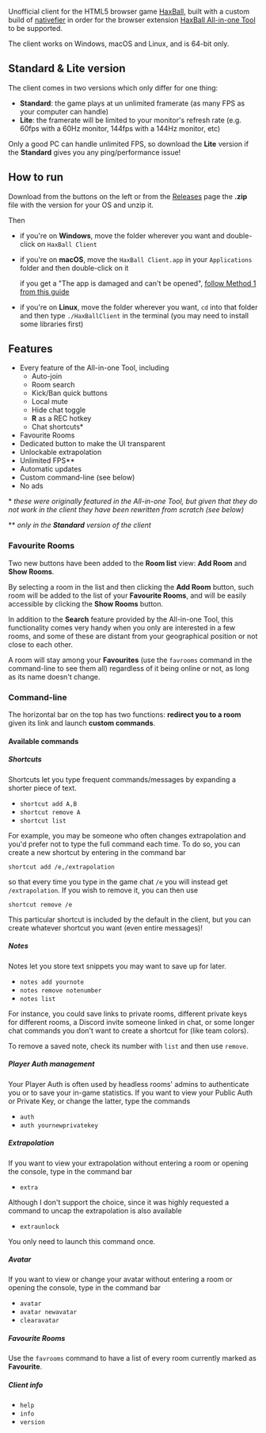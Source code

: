 Unofficial client for the HTML5 browser game [HaxBall](https://www.haxball.com/play), built with a custom build of [nativefier](https://github.com/nativefier/nativefier) in order for the browser extension [HaxBall All-in-one Tool](https://github.com/xenonsb/Haxball-Room-Extension) to be supported.

The client works on Windows, macOS and Linux, and is 64-bit only.

## Standard & Lite version
The client comes in two versions which only differ for one thing:
* **Standard**: the game plays at un unlimited framerate (as many FPS as your computer can handle)
* **Lite**: the framerate will be limited to your monitor's refresh rate (e.g. 60fps with a 60Hz monitor, 144fps with a 144Hz monitor, etc)

Only a good PC can handle unlimited FPS, so download the **Lite** version if the **Standard** gives you any ping/performance issue!

## How to run
Download from the buttons on the left or from the [Releases](https://github.com/oghb/haxball-client/releases) page the **.zip** file with the version for your OS and unzip it. 

Then
* if you're on **Windows**, move the folder wherever you want and double-click on `HaxBall Client`
* if you're on **macOS**, move the `HaxBall Client.app` in your `Applications` folder and then double-click on it

  if you get a "The app is damaged and can't be opened", [follow Method 1 from this guide](https://www.funkyspacemonkey.com/how-to-open-applications-from-anywhere-in-macos-monterey)
* if you're on **Linux**, move the folder wherever you want, `cd` into that folder and then type `./HaxBallClient` in the terminal (you may need to install some libraries first)

## Features
* Every feature of the All-in-one Tool, including
  * Auto-join
  * Room search
  * Kick/Ban quick buttons
  * Local mute
  * Hide chat toggle
  * **R** as a REC hotkey
  * Chat shortcuts\*
* Favourite Rooms
* Dedicated button to make the UI transparent
* Unlockable extrapolation
* Unlimited FPS\*\*
* Automatic updates
* Custom command-line (see below)
* No ads

\* *these were originally featured in the All-in-one Tool, but given that they do not work in the client they have been rewritten from scratch (see below)*

\*\* *only in the **Standard** version of the client*

### Favourite Rooms
Two new buttons have been added to the **Room list** view: **Add Room** and **Show Rooms**. 

By selecting a room in the list and then clicking the **Add Room** button, such room will be added to the list of your **Favourite Rooms**, and will be easily accessible by clicking the **Show Rooms** button.

In addition to the **Search** feature provided by the All-in-one Tool, this functionality comes very handy when you only are interested in a few rooms, and some of these are distant from your geographical position or not close to each other.

A room will stay among your **Favourites** (use the `favrooms` command in the command-line to see them all) regardless of it being online or not, as long as its name doesn't change.

### Command-line
The horizontal bar on the top has two functions: **redirect you to a room** given its link and launch **custom commands**. 

#### Available commands
##### Shortcuts
Shortcuts let you type frequent commands/messages by expanding a shorter piece of text.
* `shortcut add A,B`
* `shortcut remove A`
* `shortcut list`

For example, you may be someone who often changes extrapolation and you'd prefer not to type the full command each time. To do so, you can create a new shortcut by entering in the command bar

`shortcut add /e,/extrapolation`

so that every time you type in the game chat `/e` you will instead get `/extrapolation`.
If you wish to remove it, you can then use

`shortcut remove /e`

This particular shortcut is included by the default in the client, but you can create whatever shortcut you want (even entire messages)!

##### Notes
Notes let you store text snippets you may want to save up for later.
* `notes add yournote`
* `notes remove notenumber`
* `notes list`

 For instance, you could save links to private rooms, different private keys for different rooms, a Discord invite someone linked in chat, or some longer chat commands you don't want to create a shortcut for (like team colors).

To remove a saved note, check its number with `list` and then use `remove`.

##### Player Auth management
Your Player Auth is often used by headless rooms' admins to authenticate you or to save your in-game statistics. If you want to view your Public Auth or Private Key, or change the latter, type the commands
* `auth`
* `auth yournewprivatekey`

##### Extrapolation
If you want to view your extrapolation without entering a room or opening the console, type in the command bar
* `extra`

Although I don't support the choice, since it was highly requested a command to uncap the extrapolation is also available
* `extraunlock`

You only need to launch this command once.

##### Avatar
If you want to view or change your avatar without entering a room or opening the console, type in the command bar
* `avatar`
* `avatar newavatar`
* `clearavatar`

##### Favourite Rooms
Use the `favrooms` command to have a list of every room currently marked as **Favourite**.

##### Client info
* `help`
* `info`
* `version`
